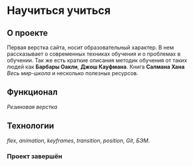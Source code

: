 # Научиться учиться

## О проекте

Первая верстка сайта, носит образовательный характер. В нем рассказывает о современных техниках обучения и о проблемах в обучении.
Так же есть краткие описания методик обучения от таких людей как **Барбары Оакли**, **Джош Кауфмана**. Книга **Салмана Хана** _Весь мир-школа_ и несколько полезных ресурсов.

## Функционал
_Резиновая верстка_

## Технологии
_flex_, _animation_, _keyframes_, _transition_, _position_, _Git_, _БЭМ_.

### Проект завершён


